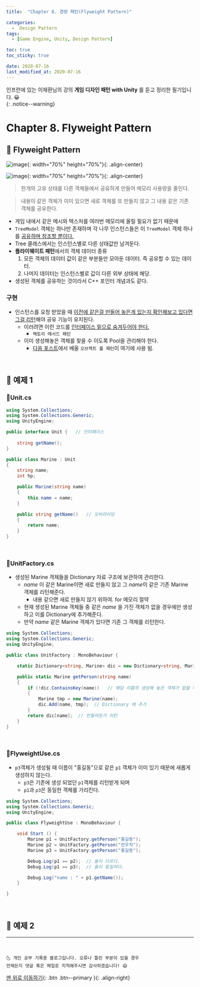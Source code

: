 ```yaml
---
title:  "Chapter 8. 경량 패턴(Flyweight Pattern)" 

categories:
  -  Design Pattern
tags:
  - [Game Engine, Unity, Design Pattern]

toc: true
toc_sticky: true

date: 2020-07-16
last_modified_at: 2020-07-16
---
```


인프런에 있는 이재환님의 강의 **게임 디자인 패턴 with Unity** 를 듣고 정리한 필기입니다. 😀  
{: .notice--warning}

# Chapter 8. Flyweight Pattern

## 🔔 Flyweight Pattern

![image](https://user-images.githubusercontent.com/42318591/87665191-80a23e80-c7a1-11ea-8d87-b713ffece730.png){: width="70%" height="70%"}{: .align-center}

![image](https://user-images.githubusercontent.com/42318591/87665352-c0692600-c7a1-11ea-9833-1b9f6b0ad09e.png){: width="70%" height="70%"}{: .align-center}

> 한개의 고유 상태를 다른 객체들에서 공유하게 만들어 메모리 사용량을 줄인다.

> 내용이 같은 객체가 이미 있으면 새로 객체를 또 만들지 않고 그 내용 같은 기존 객체를 공유한다.

- 게임 내에서 같은 메시와 텍스처를 여러번 메모리에 올릴 필요가 없기 때문에 
- `TreeModel` 객체는 하나만 존재하며 각 나무 인스턴스들은 이 `TreeModel` 객체 하나를 <u>공유하며 참조할 뿐이다.</u>
- Tree 클래스에서는 인스턴스별로 다른 상태값만 남겨둔다. 
- **플라이웨이트 패턴**에서의 객체 데이터 종류
  1. 모든 객체의 데이터 값이 같은 부분들만 모아둔 데이터. 즉 공유할 수 있는 데이터.
  2. 나머지 데이터는 인스턴스별로 값이 다른 외부 상태에 해당.
- 생성된 객체를 공유하는 것이라서 C++ 포인터 개념과도 같다.

### 구현

- 인스턴스를 요청 받았을 때 <u>이전에 같은걸 만들어 놓은게 있는지 확인해보고 있다면 그걸 리턴</u>해야 공유 기능이 유지된다.
  - 이러려면 이런 코드를 <u>인터페이스 밑으로 숨겨두어야 한다.</u>
    - `팩토리 메서드 패턴`
  - 이미 생성해놓은 객체를 찾을 수 이도록 Pool을 관리해야 한다.
    - [다음 포스트](https://ansohxxn.github.io/design%20pattern/chapter9/)에서 배울 `오브젝트 풀 패턴`이 여기에 사용 됨.

<br>

## 🔔 예제 1

### 📜Unit.cs

```c#
using System.Collections;
using System.Collections.Generic;
using UnityEngine;

public interface Unit {   // 인터페이스
  
    string getName();
}

public class Marine : Unit   
{
    string name;
    int hp;

    public Marine(string name)
    {
        this.name = name;
    }

    public string getName()   // 오버라이딩
    {
        return name;
    }
}
```

<br>

### 📜UnitFactory.cs

- 생성된 Marine 객체들을 Dictionary 자료 구조에 보관하여 관리한다.
  - *name* 이 같은 Marine이면 새로 만들지 않고 그 *name*이 같은 기존 Marine 객체를 리턴해준다.
    - 내용 같으면 새로 만들지 않기 위하여. for 메모리 절약
  - 현재 생성된 Marine 객체들 중 같은 *name* 을 가진 객체가 없을 경우에만 생성하고 이를 Dictionary에 추가해준다.
  - 만약 *name* 같은 Marine 객체가 있다면 기존 그 객체를 리턴한다.

```c#
using System.Collections;
using System.Collections.Generic;
using UnityEngine;

public class UnitFactory : MonoBehaviour {

    static Dictionary<string, Marine> dic = new Dictionary<string, Marine>();  // 이미 생성해놓은 Marine 객체가 있는지 관리해야 해서

    public static Marine getPerson(string name)
    {
        if (!dic.ContainsKey(name))   // 해당 이름의 생성해 놓은 객체가 없을 때만 생성
        {
            Marine tmp = new Marine(name);
            dic.Add(name, tmp);  // Dictionary 에 추가
        }
        return dic[name];  // 만들어둔거 리턴
    }
}

```

<br>

### 📜FlyweightUse.cs

- `p3`객체가 생성될 때 이름이 "홍길동"으로 같은 `p1` 객체가 이미 있기 때문에 새롭게 생성하지 않는다.
  - `p3`은 기존에 생성 되었던 `p1`객체를 리턴받게 되며 
  - `p1`과 `p3`은 동일한 객체를 가리킨다. 

```c#
using System.Collections;
using System.Collections.Generic;
using UnityEngine;

public class FlyweightUse : MonoBehaviour {

	void Start () {
        Marine p1 = UnitFactory.getPerson("홍길동");
        Marine p2 = UnitFactory.getPerson("전우치");
        Marine p3 = UnitFactory.getPerson("홍길동");

        Debug.Log(p1 == p2);  // 둘이 다르다.
        Debug.Log(p1 == p3);  // 둘이 동일하다.

        Debug.Log("name : " + p1.getName());
    }

}
```

<br>

## 🔔 예제 2

***
<br>

    🌜 개인 공부 기록용 블로그입니다. 오류나 틀린 부분이 있을 경우 
    언제든지 댓글 혹은 메일로 지적해주시면 감사하겠습니다! 😄

[맨 위로 이동하기](#){: .btn .btn--primary }{: .align-right}
